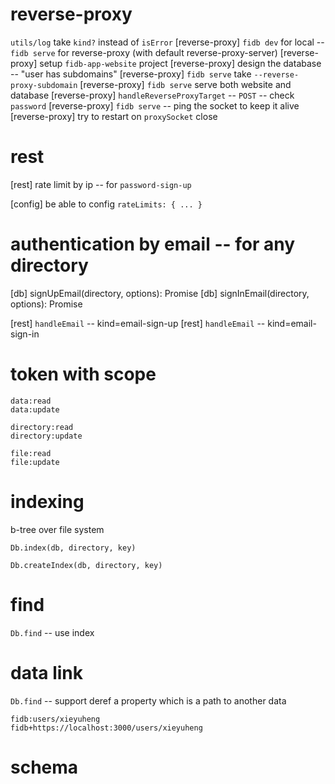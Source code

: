# reverse-proxy

`utils/log` take `kind?` instead of `isError`
[reverse-proxy] `fidb dev` for local -- `fidb serve` for reverse-proxy (with default reverse-proxy-server)
[reverse-proxy] setup `fidb-app-website` project
[reverse-proxy] design the database -- "user has subdomains"
[reverse-proxy] `fidb serve` take `--reverse-proxy-subdomain`
[reverse-proxy] `fidb serve` serve both website and database
[reverse-proxy] `handleReverseProxyTarget` -- `POST` -- check `password`
[reverse-proxy] `fidb serve` -- ping the socket to keep it alive
[reverse-proxy] try to restart on `proxySocket` close

# rest

[rest] rate limit by ip -- for `password-sign-up`

[config] be able to config `rateLimits: { ... }`

# authentication by email -- for any directory

[db] signUpEmail(directory, options): Promise<void>
[db] signInEmail(directory, options): Promise<Token>

[rest] `handleEmail` -- kind=email-sign-up
[rest] `handleEmail` -- kind=email-sign-in

# token with scope

```
data:read
data:update

directory:read
directory:update

file:read
file:update
```

# indexing

b-tree over file system

`Db.index(db, directory, key)`

`Db.createIndex(db, directory, key)`

# find

`Db.find` -- use index

# data link

`Db.find` -- support deref a property which is a path to another data

```
fidb:users/xieyuheng
fidb+https://localhost:3000/users/xieyuheng
```

# schema
